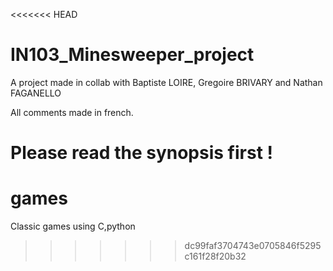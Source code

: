 <<<<<<< HEAD
# IN103_Minesweeper_project
A project made in collab with Baptiste LOIRE, Gregoire BRIVARY and Nathan FAGANELLO

All comments made in french.

Please read the synopsis first !
=======
# games
Classic games using C,python
>>>>>>> dc99faf3704743e0705846f5295c161f28f20b32
